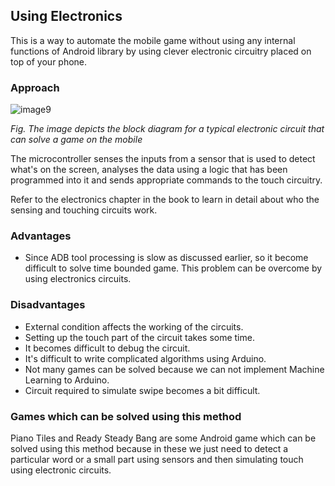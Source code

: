 ## Using Electronics

This is a way to automate the mobile game without using any internal functions of Android library by using clever electronic circuitry placed on top of your phone. 

### Approach

![image9](/Images/methods-2.png)

*Fig. The image depicts the block diagram for a typical electronic circuit that can solve a game on the mobile*

The microcontroller senses the inputs from a sensor that is used to detect what's on the screen, analyses the data using a logic that has been programmed into it and sends appropriate commands to the touch circuitry. 

Refer to the electronics chapter in the book to learn in detail about who the sensing and touching circuits work.

### Advantages
- Since ADB tool processing is slow as discussed earlier, so it become difficult to solve time bounded game. This problem can be overcome by using electronics circuits.

### Disadvantages
- External condition affects the working of the circuits.
- Setting up the touch part of the circuit takes some time.
- It becomes difficult to debug the circuit.
- It's difficult to write complicated algorithms using Arduino.
- Not many games can be solved because we can not implement Machine Learning to Arduino.
- Circuit required to simulate swipe becomes a bit difficult.

### Games which can be solved using this method
Piano Tiles and Ready Steady Bang are some Android game which can be solved using this method because in these we just need to detect a particular word or a small part using sensors and then simulating touch using electronic circuits.